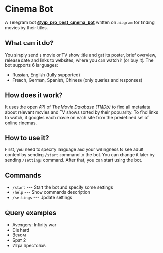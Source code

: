# Cinema Bot

A Telegram bot **[@vip_pro_best_cinema_bot](https://t.me/vip_pro_best_cinema_bot)** written on `aiogram` for finding movies by their titles.

## What can it do?

You simply send a movie or TV show title and get its poster, brief overview, release date and links to websites, where you can watch it (or buy it).
The bot supports 6 languages:
- Russian, English (fully supported)
- French, German, Spanish, Chinese (only queries and responses)

## How does it work?

It uses the open API of *The Movie Database (TMDb)* to find all metadata about relevant movies and TV shows sorted by their popularity. To find links to watch, it googles each movie on each site from the predefined set of online cinemas.

## How to use it?

First, you need to specify language and your willingness to see adult content by sending `/start` command to the bot. You can change it later by sending `/settings` command. After that, you can start using the bot.

## Commands

- `/start` --- Start the bot and specify some settings
- `/help` --- Show commands description
- `/settings` --- Update settings

## Query examples

- Avengers: Infinity war
- Die hard
- Веном
- Брат 2
- Игра престолов

